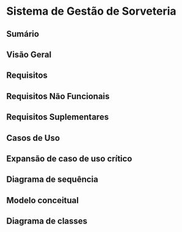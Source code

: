 # Sistema de Gestão de Sorveteria
## Sumário

## Visão Geral

## Requisitos

## Requisitos Não Funcionais

## Requisitos Suplementares

## Casos de Uso

## Expansão de caso de uso crítico

## Diagrama de sequência

## Modelo conceitual

## Diagrama de classes